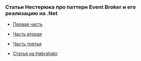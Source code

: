### Статьи Нестерюка про паттерн Event Broker и его реализацию на .Net

* [Первая часть](https://nesteruk.wordpress.com/2010/06/24/event-broker-part-1/)  
* [Часть вторая](https://nesteruk.wordpress.com/2010/06/25/event-broker-part-2/)  
* [Часть третья](https://nesteruk.wordpress.com/2010/07/07/event-broker-part-3/)  

* [Статья на Habrahabr](https://habrahabr.ru/post/97285/)
